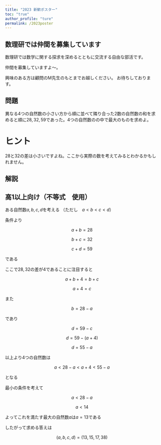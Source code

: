 ```yaml
---
title: "2023 新歓ポスター"
toc: "true"
author_profile: "ture"
permalink: /2023poster
---
```


## 数理研では仲間を募集しています

数理研では数学に関する探求を深めるとともに交流する自由な部活です。

仲間を募集していますよ〜。

興味のある方は顧問のM先生のもとまでお越しください。
お待ちしております。

## 問題

異なる$4$つの自然数の小さい方から順に並べて隣り合った$2$数の自然数の和を求めると順に$28,32,59$であった。$4$つの自然数のの中で最大のものを求めよ。

# ヒント
$28$と$32$の差は小さいですよね。ここから実際の数を考えてみるとわかるかもしれません。

## 解説

## 高1以上向け（不等式　使用）

ある自然数$a,b,c,d$を考える
（ただし　$a<b<c<d$）

条件より

$$a+b=28$$

$$b+c=32$$

$$c+d=59$$

である

ここで$28,32$の差が$4$であることに注目すると

$$a+b+4=b+c$$

$$a+4=c$$

また

$$b=28-a$$

であり

$$d=59-c$$

$$d=59-(a+4)$$

$$d=55-a$$

以上より$4$つの自然数は

$$a<28-a<a+4<55-a$$

となる

最小の条件を考えて

$$a<28-a$$

$$a<14$$

よってこれを満たす最大の自然数$a$は$a=13$である

したがって求める答えは

$$(a,b,c,d)=(13,15,17,38)$$